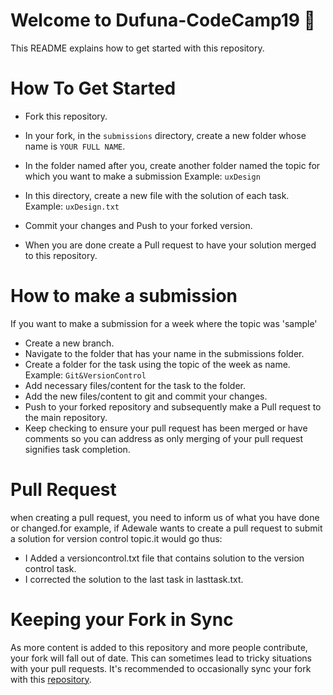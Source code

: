 # Welcome to Dufuna-CodeCamp19 🚩

This README explains how to get started with this repository.

# How To Get Started

- Fork this repository.

- In your fork, in the `submissions` directory, create a new folder whose name is `YOUR FULL NAME`.

- In the folder named after you, create another folder named the topic for which you want to make a submission Example: `uxDesign`

- In this directory, create a new file with the solution of each task. Example: `uxDesign.txt`

- Commit your changes and Push to your forked version.

- When you are done create a Pull request to have your solution merged to this repository.

# How to make a submission
If you want to make a submission for a week where the topic was 'sample'
- Create a new branch.
- Navigate to the folder that has your name in the submissions folder.
- Create a folder for the task using the topic of the week as name. Example: `Git&VersionControl`
- Add necessary files/content for the task to the folder.
- Add the new files/content to git and commit your changes.
- Push to your forked repository and subsequently make a Pull request to the main repository.
- Keep checking to ensure your pull request has been merged or have comments so you can address as only merging of your pull request signifies task completion.

# Pull Request

when creating a pull request, you need to inform us of what you have done or changed.for example, if Adewale wants to create a pull request to submit a solution for version control topic.it would go thus:
 -  I Added a versioncontrol.txt file that contains solution to the version control task.
 -  I corrected the solution to the last task in lasttask.txt.


# Keeping your Fork in Sync

As more content is added to this repository and more people contribute, your fork will fall out of date. This can sometimes lead to tricky situations with your pull requests. It's recommended to occasionally sync your fork with this [repository](https://help.github.com/articles/syncing-a-fork/).